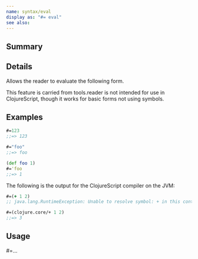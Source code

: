 ```yaml
---
name: syntax/eval
display as: "#= eval"
see also:
---
```


## Summary

## Details

Allows the reader to evaluate the following form.

This feature is carried from tools.reader is not intended for use in ClojureScript,
though it works for basic forms not using symbols.

## Examples

```clj
#=123
;;=> 123

#="foo"
;;=> foo

(def foo 1)
#='foo
;;=> 1
```

The following is the output for the ClojureScript compiler on the JVM:

```clj
#=(+ 1 2)
;; java.lang.RuntimeException: Unable to resolve symbol: + in this context

#=(clojure.core/+ 1 2)
;;=> 3
```

## Usage
#=...
